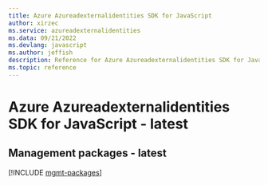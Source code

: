 ```yaml
---
title: Azure Azureadexternalidentities SDK for JavaScript
author: xirzec
ms.service: azureadexternalidentities
ms.data: 09/21/2022
ms.devlang: javascript
ms.author: jeffish
description: Reference for Azure Azureadexternalidentities SDK for JavaScript
ms.topic: reference
---
```

# Azure Azureadexternalidentities SDK for JavaScript - latest

## Management packages - latest
[!INCLUDE [mgmt-packages](azureadexternalidentities-mgmt-index.md)]